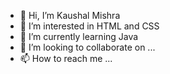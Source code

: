 - 👋 Hi, I’m Kaushal Mishra
- 👀 I’m interested in HTML and CSS
- 🌱 I’m currently learning Java
- 💞️ I’m looking to collaborate on ...
- 📫 How to reach me ...

<!---
Kaushal-Mishra/Kaushal-Mishra is a ✨ special ✨ repository because its `README.md` (this file) appears on your GitHub profile.
You can click the Preview link to take a look at your changes.
--->
